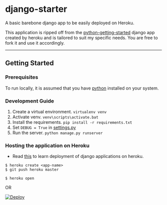 # django-starter
A basic barebone django app to be easily deployed on Heroku.

This application is ripped off from the [python-getting-started](https://github.com/heroku/python-getting-started) django app created by heroku and is tailored to suit my specific needs. You are free to fork it and use it accordingly.
- - - -
## Getting Started
### Prerequisites
To run locally, it is assumed that you have [python](https://www.python.org/) installed on your system.
### Development Guide
1. Create a virtual environment. `virtualenv venv`
2. Activate venv. `venv\scripts\activate.bat`
3. Install the requirements. `pip install -r requirements.txt`
4. Set `DEBUG = True` in [settings.py](https://github.com/rahulpsd18/django-starter/blob/master/django-starter/settings.py#L17)
5. Run the server. `python manage.py runserver`

### Hosting the application on Heroku
* Read [this](https://devcenter.heroku.com/articles/deploying-python) to learn deployment of django applications on heroku.
```
$ heroku create <app-name>
$ git push heroku master

$ heroku open
```
OR

[![Deploy](https://www.herokucdn.com/deploy/button.png)](https://heroku.com/deploy)
